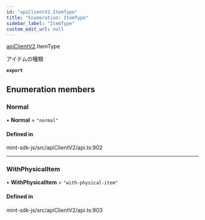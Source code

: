```yaml
---
id: "apiClientV2.ItemType"
title: "Enumeration: ItemType"
sidebar_label: "ItemType"
custom_edit_url: null
---
```


[apiClientV2](../modules/apiClientV2).ItemType

アイテムの種類

**`export`**

## Enumeration members

### Normal

• **Normal** = `"normal"`

#### Defined in

mint-sdk-js/src/apiClientV2/api.ts:902

___

### WithPhysicalItem

• **WithPhysicalItem** = `"with-physical-item"`

#### Defined in

mint-sdk-js/src/apiClientV2/api.ts:903
